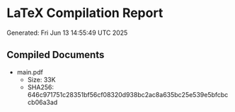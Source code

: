 # LaTeX Compilation Report
Generated: Fri Jun 13 14:55:49 UTC 2025
## Compiled Documents
- main.pdf
  - Size: 33K
  - SHA256: 646c971751c28351bf56cf08320d938bc2ac8a635bc25e539e5bfcbccb06a3ad
